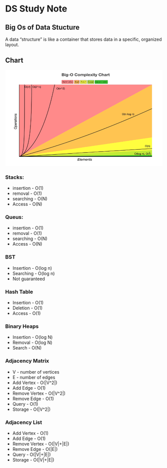 # DS Study Note

## Big Os of Data Stucture
A data “structure” is like a container that stores data in a specific, organized layout. 

## Chart
<img src="./assets/bigOchart.png">

### Stacks:
- insertion - O(1)
- removal - O(1)
- searching - O(N)
- Access - O(N)

### Queus:
- insertion - O(1)
- removal - O(1)
- searching - O(N)
- Access - O(N)

### BST
- Insertion - O(log n)
- Searching - O(log n)
- Not guaranteed

### Hash Table
- Insertion - O(1)
- Deletion - O(1)
- Access - O(1)

### Binary Heaps
- Insertion - O(log N)
- Removal - O(log N)
- Search - O(N)

### Adjacency Matrix
- V - number of vertices
- E - number of edges
- Add Vertex - O(|V^2|)
- Add Edge - O(1)
- Remove Vertex - O(|V^2|)
- Remove Edge - O(1)
- Query - O(1)
- Storage - O(|V^2|)

### Adjacency List
- Add Vertex - O(1)
- Add Edge - O(1)
- Remove Vertex - O(|V|+|E|)
- Remove Edge - O(|E|)
- Query - O(|V|+|E|)
- Storage - O(|V|+|E|)
